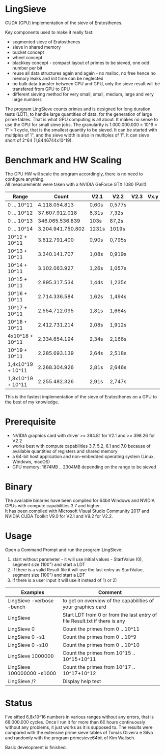 # LingSieve
CUDA (GPU) implementation of the sieve of Eratosthenes.


Key components used to make it really fast:
 - segmented sieve of Eratosthenes
 - sieve in shared memory
 - bucket concept
 - wheel concept
 - blackkey concept - compact layout of primes to be sieved, one odd number per bit
 - reuse all data structures again and again - no malloc, no free hence no memory leaks and init time can be neglected
 - no bulk data transfer between CPU and GPU, only the sieve result will be transfered from GPU to CPU
 - different sieving method for very small, small, medium, large and very large numbers



The program LingSieve counts primes and is designed for long duration tests (LDT), to handle large quantities of data, for the generation of large prime tables. That is what GPU computing is all about. It makes no sense to use the GPU for small sieve jobs.
The granularity is 1.000.000.000 = 10^9 = 1" = 1 cycle, that is the smallest quantity to be sieved. It can be started with multiples of 1", and the sieve width is also in multiples of 1". It can sieve short of 2^64 (1,8446744x10^19).


 
Benchmark and HW Scaling
========================

The GPU HW will scale the program accordingly, there is no need to configure anything.<br/>
All measurements were taken with a NVIDIA GeForce GTX 1080 (Palit)


Range | Count | V2.1 | V2.2 | V2.3 | Vx.y | Vx.z
----- | ----- | ----------- | -------- | -------- | -------- | --------
0 … 10^11	| 4.118.054.813	| 0,60s | 0,577s
0 … 10^12	| 37.607.912.018	| 8,31s | 7,32s
0 … 10^13	| 346.065.536.839	| 103s | 87,2s
0 … 10^14	| 3.204.941.750.802	|  1231s| 1019s
10^12 + 10^11	| 3.612.791.400	| 0,90s | 0,795s
10^13 + 10^11	| 3.340.141.707	| 1,08s | 0,919s
10^14 + 10^11	| 3.102.063.927	| 1,26s | 1,057s
10^15 + 10^11	| 2.895.317.534	| 1,44s | 1,235s
10^16 + 10^11	| 2.714.336.584	| 1,62s | 1,494s
10^17 + 10^11	| 2.554.712.095	| 1,81s | 1,664s
10^18 + 10^11	| 2.412.731.214	| 2,08s | 1,912s
4x10^18 + 10^11	| 2.334.654.194	| 2,34s | 2,166s
10^19 + 10^11	| 2.285.693.139	| 2,64s | 2,518s
1,4x10^19 + 10^11	| 2.268.304.926	| 2,81s | 2,646s
1,8x10^19 + 10^11	| 2.255.482.326	| 2,91s | 2,747s

This is the fastest implementation of the sieve of Eratosthenes on a GPU to the best of my knowledge.


Prerequisite
============

 - NVIDIA graphics card with driver >= 384.81 for V2.1 and >= 398.26 for V2.2
 - works best with compute capabilities 3.7, 5.2, 6.1 and 7.0 because of available quantities of registers and shared memory
 - a 64-bit host application and non-embedded operating system (Linux, Windows, macOS)
 - GPU memory: 1874MB .. 2304MB depending on the range to be sieved
 
 
Binary
======
The available binaries have been compiled for 64bit Windows and NVIDIA GPUs with compute capabilities 3.7 and higher.<br/>
It has been compiled with Microsoft Visual Studio Community 2017 and NVIDIA CUDA Toolkit V9.0 for V2.1 and V9.2 for V2.2.


Usage
=====

  Open a Command Prompt and run the program LingSieve:
  
  1) start without parameter - it will use initial values - StartValue (0), segment size (100") and start a LDT
  2) if there is a valid Result file it will use the last entry as StartValue, segment size (100") and start a LDT
  3) if there is a user input it will use it instead of 1) or 2)


  
  
Examples            | Comment
------------------- | --------
  LingSieve -verbose -bench		| to get on overview of the capabilities of your graphics card
  LingSieve				             | Start LDT from 0 or from the last entry of file Result.txt if there is any
  LingSieve 0			          | Count the primes from 0 .. 10^11
  LingSieve 0 -s1		        | Count the primes from 0 .. 10^9
  LingSieve 0 -s10		      | Count the primes from 0 .. 10^10
  LingSieve 1000000		      | Count the primes from 10^15 .. 10^15+10^11
  LingSieve 100000000 -s1000	| Count the primes from 10^17 .. 10^17+10^12
  LingSieve /?			        | Display help text
  
  
  
  Status
  ======
  
  I've sifted 6,8x10^16 numbers in various ranges without any errors, that is 68.000.000 cycles. Once I run it for more than 60 hours continuously without any problems, it just works as it is supposed to. The results were compared with the extensive prime sieve tables of Tomás Oliveira e Silva and randomly with the program primesieve64bit of Kim Walisch.
  
  
  Basic development is finished.
